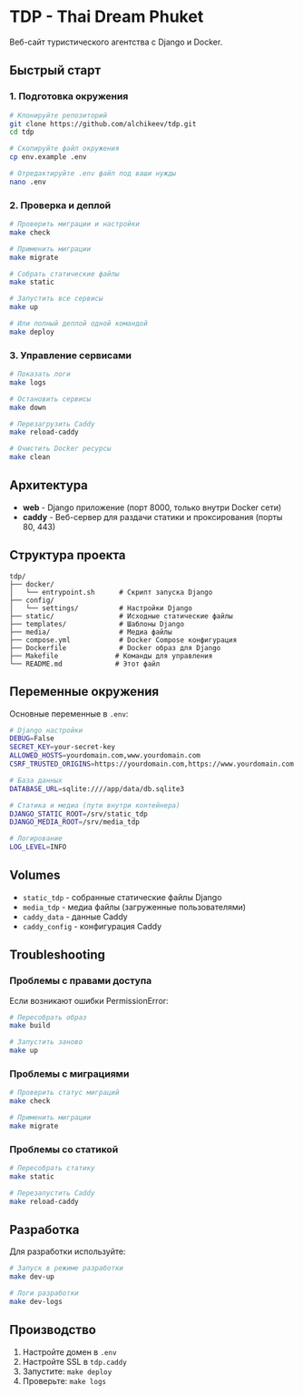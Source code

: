 # TDP - Thai Dream Phuket

Веб-сайт туристического агентства с Django и Docker.

## Быстрый старт

### 1. Подготовка окружения

```bash
# Клонируйте репозиторий
git clone https://github.com/alchikeev/tdp.git
cd tdp

# Скопируйте файл окружения
cp env.example .env

# Отредактируйте .env файл под ваши нужды
nano .env
```

### 2. Проверка и деплой

```bash
# Проверить миграции и настройки
make check

# Применить миграции
make migrate

# Собрать статические файлы
make static

# Запустить все сервисы
make up

# Или полный деплой одной командой
make deploy
```

### 3. Управление сервисами

```bash
# Показать логи
make logs

# Остановить сервисы
make down

# Перезагрузить Caddy
make reload-caddy

# Очистить Docker ресурсы
make clean
```

## Архитектура

- **web** - Django приложение (порт 8000, только внутри Docker сети)
- **caddy** - Веб-сервер для раздачи статики и проксирования (порты 80, 443)

## Структура проекта

```
tdp/
├── docker/
│   └── entrypoint.sh      # Скрипт запуска Django
├── config/
│   └── settings/          # Настройки Django
├── static/                # Исходные статические файлы
├── templates/             # Шаблоны Django
├── media/                 # Медиа файлы
├── compose.yml            # Docker Compose конфигурация
├── Dockerfile             # Docker образ для Django
├── Makefile              # Команды для управления
└── README.md             # Этот файл
```

## Переменные окружения

Основные переменные в `.env`:

```bash
# Django настройки
DEBUG=False
SECRET_KEY=your-secret-key
ALLOWED_HOSTS=yourdomain.com,www.yourdomain.com
CSRF_TRUSTED_ORIGINS=https://yourdomain.com,https://www.yourdomain.com

# База данных
DATABASE_URL=sqlite:////app/data/db.sqlite3

# Статика и медиа (пути внутри контейнера)
DJANGO_STATIC_ROOT=/srv/static_tdp
DJANGO_MEDIA_ROOT=/srv/media_tdp

# Логирование
LOG_LEVEL=INFO
```

## Volumes

- `static_tdp` - собранные статические файлы Django
- `media_tdp` - медиа файлы (загруженные пользователями)
- `caddy_data` - данные Caddy
- `caddy_config` - конфигурация Caddy

## Troubleshooting

### Проблемы с правами доступа

Если возникают ошибки PermissionError:

```bash
# Пересобрать образ
make build

# Запустить заново
make up
```

### Проблемы с миграциями

```bash
# Проверить статус миграций
make check

# Применить миграции
make migrate
```

### Проблемы со статикой

```bash
# Пересобрать статику
make static

# Перезапустить Caddy
make reload-caddy
```

## Разработка

Для разработки используйте:

```bash
# Запуск в режиме разработки
make dev-up

# Логи разработки
make dev-logs
```

## Производство

1. Настройте домен в `.env`
2. Настройте SSL в `tdp.caddy`
3. Запустите: `make deploy`
4. Проверьте: `make logs`
